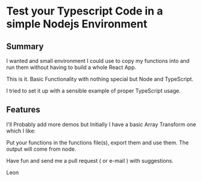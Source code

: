 # Test your Typescript Code in a simple Nodejs Environment 

## Summary

I wanted and small environment I could use to copy my functions into and run them without having to build a whole React App.

This is it.  Basic Functionality with nothing special but Node and TypeScript.

I tried to set it up with a sensible example of proper TypeScript usage.

## Features

I'll Probably add more demos but Initially I have a basic Array Transform one which I like:

Put your functions in the functions file(s), export them and use them.  The output will come from node.

Have fun and send me a pull request ( or e-mail ) with suggestions.

Leon
